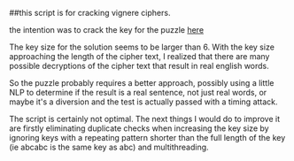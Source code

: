 ##this script is for cracking vignere ciphers.


the intention was to crack the key for the puzzle [here](http://www.recruitahacker.net/Puzzle)


The key size for the solution seems to be larger than 6. With the key size approaching the length of the cipher text, I realized that there are many possible decryptions of the cipher text that result in real english words. 


So the puzzle probably requires a better approach, possibly using a little NLP to determine if the result is a real sentence, not just real words, or maybe it's a diversion and the test is actually passed with a timing attack.


The script is certainly not optimal. The next things I would do to improve it are firstly eliminating duplicate checks when increasing the key size by ignoring keys with a repeating pattern shorter than the full length of the key (ie abcabc is the same key as abc) and multithreading.
